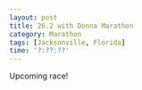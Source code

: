 ```yaml
---
layout: post
title: 26.2 with Donna Marathon
category: Marathon
tags: [Jacksonville, Florida]
time: '?:??:??'
---
```

Upcoming race!